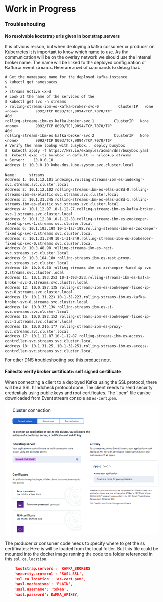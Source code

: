 # Work in Progress

### Troubleshouting


#### No resolvable bootstrap urls given in bootstrap.servers

It is obvious reason, but when deploying a kafka consumer or producer on Kubernetes it is important to know which name to use. As the communication will be on the overlay network we should use the internal broker name. The name will be linked to the deployed configuration of Kafka or event streams. Here are a set of commands to debug that:

```shell
# Get the namespace name for the deployed kafka instance
$ kubectl get namespaces
> ...
> streams Active <x>d
# Look at the name of the services of the
$ kubectl get svc -n streams
> rolling-streams-ibm-es-kafka-broker-svc-0         ClusterIP   None           <none>        9092/TCP,8093/TCP,9094/TCP,7070/TCP                               40d
rolling-streams-ibm-es-kafka-broker-svc-1         ClusterIP   None           <none>        9092/TCP,8093/TCP,9094/TCP,7070/TCP                               40d
rolling-streams-ibm-es-kafka-broker-svc-2         ClusterIP   None           <none>        9092/TCP,8093/TCP,9094/TCP,7070/TCP
# Verify the name lookup with busybox... deploy busybox
$  kubectl apply -f https://k8s.io/examples/admin/dns/busybox.yaml
$  kubectl exec -ti busybox -n default -- nslookup streams
> Server:    10.0.0.10
Address 1: 10.0.0.10 kube-dns.kube-system.svc.cluster.local

Name:      streams
Address 1: 10.1.12.101 indexmgr.rolling-streams-ibm-es-indexmgr-svc.streams.svc.cluster.local
Address 2: 10.1.12.102 rolling-streams-ibm-es-elas-ad8d-0.rolling-streams-ibm-es-elastic-svc.streams.svc.cluster.local
Address 3: 10.1.31.245 rolling-streams-ibm-es-elas-ad8d-1.rolling-streams-ibm-es-elastic-svc.streams.svc.cluster.local
Address 4: 10.1.12.97 10-1-12-97.rolling-streams-ibm-es-kafka-broker-svc-1.streams.svc.cluster.local
Address 5: 10.1.12.88 10-1-12-88.rolling-streams-ibm-es-zookeeper-fixed-ip-svc-1.streams.svc.cluster.local
Address 6: 10.1.193.198 10-1-193-198.rolling-streams-ibm-es-zookeeper-fixed-ip-svc-2.streams.svc.cluster.local
Address 7: 10.1.31.249 10-1-31-249.rolling-streams-ibm-es-zookeeper-fixed-ip-svc-0.streams.svc.cluster.local
Address 8: 10.0.48.98 rolling-streams-ibm-es-rest-svc.streams.svc.cluster.local
Address 9: 10.0.104.180 rolling-streams-ibm-es-rest-proxy-svc.streams.svc.cluster.local
Address 10: 10.0.9.68 rolling-streams-ibm-es-zookeeper-fixed-ip-svc-2.streams.svc.cluster.local
Address 11: 10.1.193.253 10-1-193-253.rolling-streams-ibm-es-kafka-broker-svc-2.streams.svc.cluster.local
Address 12: 10.0.187.135 rolling-streams-ibm-es-zookeeper-fixed-ip-svc-0.streams.svc.cluster.local
Address 13: 10.1.31.223 10-1-31-223.rolling-streams-ibm-es-kafka-broker-svc-0.streams.svc.cluster.local
Address 14: 10.0.33.136 rolling-streams-ibm-es-ui-svc.streams.svc.cluster.local
Address 15: 10.0.182.152 rolling-streams-ibm-es-zookeeper-fixed-ip-svc-1.streams.svc.cluster.local
Address 16: 10.0.216.177 rolling-streams-ibm-es-proxy-svc.streams.svc.cluster.local
Address 17: 10.1.12.87 10-1-12-87.rolling-streams-ibm-es-access-controller-svc.streams.svc.cluster.local
Address 18: 10.1.31.251 10-1-31-251.rolling-streams-ibm-es-access-controller-svc.streams.svc.cluster.local
```
For other DNS troubleshooting see [this product note.](https://kubernetes.io/docs/tasks/administer-cluster/dns-debugging-resolution/)

#### Failed to verify broker certificate: self signed certificate

When connecting a client to a deployed Kafka using the SSL protocol, there will be a SSL handcheck protocol done. The client needs to send security credentials using public keys and root certificates. The '.pem' file can be downloaded from Event stream console as `es-cert.pem`.

![](es-connection.png)

The producer or consumer code needs to specify where to get the ssl certificates: Here is will be loaded from the local folder. But this file could be mounted into the docker image running the code to a folder referenced in this `ssl.ca.location`.

```json
    'bootstrap.servers':  KAFKA_BROKERS,
    'security.protocol': 'SASL_SSL',
    'ssl.ca.location': 'es-cert.pem',
    'sasl.mechanisms': 'PLAIN',
    'sasl.username': 'token',
    'sasl.password': KAFKA_APIKEY,
```
